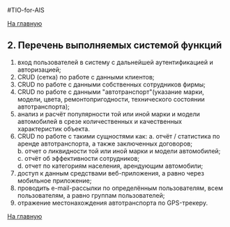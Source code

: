 ﻿#TIO-for-AIS

[На главную](https://github.com/Bladstal/TIO-for-AIS/ "На главную")

## 2. Перечень выполняемых системой функций

1.	вход пользователей в систему с дальнейшей аутентификацией и авторизацией;
2.	CRUD (сетка) по работе с данными клиентов;
3.	CRUD по работе с данными собственных сотрудников фирмы;
4.	CRUD по работе с данными "автотранспорт"(указание марки, модели, цвета, ремонтопригодности, технического состоянии автотранспорта);
5.	анализ и расчёт популярности той или иной марки и модели автомобилей в срезе количественных и качественных характеристик объекта.
6.	 CRUD по работе с такими сущностями как: 
   a.	отчёт / статистика по аренде автотранспорта, а также заключенных договоров; <br/>
   b.	отчет о ликвидности той или иной марки и модели автомобилей; <br/>
   c.	отчёт об эффективности сотрудников; <br/>
   d.	отчет по категориям населения, арендующим автомобили; <br/>
7.	доступ к данным средствами веб-приложения, а равно через мобильное приложение;
8.	проводить e-mail-рассылки по определённым пользователям, всем пользователям, а равно группам пользователей;
9.	отражение местонахождения автотранспорта по GPS-трекеру.



[На главную](https://github.com/Bladstal/TIO-for-AIS/ "На главную")
